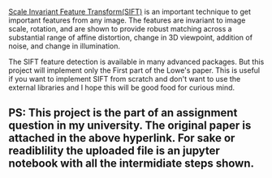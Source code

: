 [Scale Invariant Feature Transform(SIFT)](https://www.cs.ubc.ca/~lowe/papers/ijcv04.pdf) is an important technique to get important features from any image. The features are invariant to image scale, rotation, and are shown to provide robust matching across a substantial range of affine distortion, change in 3D viewpoint, addition of noise, and change in illumination. 


The SIFT feature detection is available in many advanced packages. But this project will implement only the First part of the Lowe's paper. This is useful if you want to implement SIFT from scratch and don't want to use the external libraries and I hope this will be good food for curious mind.


## PS: This project is the part of an assignment question in my university. The original paper is attached in the above hyperlink. For sake or readiblility the uploaded file is an jupyter notebook with all the intermidiate steps shown. 
